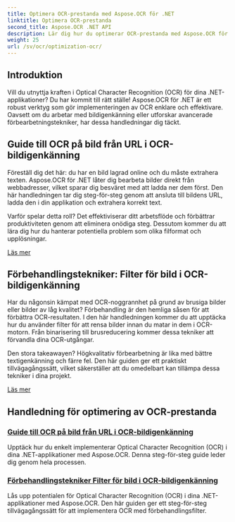 ```yaml
---
title: Optimera OCR-prestanda med Aspose.OCR för .NET
linktitle: Optimera OCR-prestanda
second_title: Aspose.OCR .NET API
description: Lär dig hur du optimerar OCR-prestanda med Aspose.OCR för .NET. Våra detaljerade handledningar täcker bildigenkänning, förbehandlingsfilter och praktiska implementeringssteg.
weight: 25
url: /sv/ocr/optimization-ocr/
---
```

## Introduktion

Vill du utnyttja kraften i Optical Character Recognition (OCR) för dina .NET-applikationer? Du har kommit till rätt ställe! Aspose.OCR för .NET är ett robust verktyg som gör implementeringen av OCR enklare och effektivare. Oavsett om du arbetar med bildigenkänning eller utforskar avancerade förbearbetningstekniker, har dessa handledningar dig täckt.

## Guide till OCR på bild från URL i OCR-bildigenkänning

Föreställ dig det här: du har en bild lagrad online och du måste extrahera texten. Aspose.OCR för .NET låter dig bearbeta bilder direkt från webbadresser, vilket sparar dig besväret med att ladda ner dem först. Den här handledningen tar dig steg-för-steg genom att ansluta till bildens URL, ladda den i din applikation och extrahera korrekt text.

Varför spelar detta roll? Det effektiviserar ditt arbetsflöde och förbättrar produktiviteten genom att eliminera onödiga steg. Dessutom kommer du att lära dig hur du hanterar potentiella problem som olika filformat och upplösningar.

[Läs mer](./guide-to-ocr-on-image-from-url/)

## Förbehandlingstekniker: Filter för bild i OCR-bildigenkänning

Har du någonsin kämpat med OCR-noggrannhet på grund av brusiga bilder eller bilder av låg kvalitet? Förbehandling är den hemliga såsen för att förbättra OCR-resultaten. I den här handledningen kommer du att upptäcka hur du använder filter för att rensa bilder innan du matar in dem i OCR-motorn. Från binarisering till brusreducering kommer dessa tekniker att förvandla dina OCR-utgångar.

Den stora takeawayen? Högkvalitativ förbearbetning är lika med bättre textigenkänning och färre fel. Den här guiden ger ett praktiskt tillvägagångssätt, vilket säkerställer att du omedelbart kan tillämpa dessa tekniker i dina projekt.

[Läs mer](./preprocessing-techniques-filters-for-image/)

## Handledning för optimering av OCR-prestanda
### [Guide till OCR på bild från URL i OCR-bildigenkänning](./guide-to-ocr-on-image-from-url/)
Upptäck hur du enkelt implementerar Optical Character Recognition (OCR) i dina .NET-applikationer med Aspose.OCR. Denna steg-för-steg guide leder dig genom hela processen.
### [Förbehandlingstekniker Filter för bild i OCR-bildigenkänning](./preprocessing-techniques-filters-for-image/)
Lås upp potentialen för Optical Character Recognition (OCR) i dina .NET-applikationer med Aspose.OCR. Den här guiden ger ett steg-för-steg tillvägagångssätt för att implementera OCR med förbehandlingsfilter.